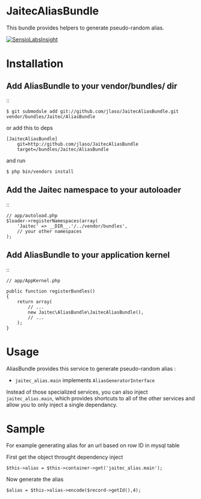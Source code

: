 JaitecAliasBundle
=================

This bundle provides helpers to generate pseudo-random alias.

[![SensioLabsInsight](https://insight.sensiolabs.com/projects/653a48f1-26eb-430e-96c2-4b079ad6e54d/big.png)](https://insight.sensiolabs.com/projects/653a48f1-26eb-430e-96c2-4b079ad6e54d)

Installation
============

Add AliasBundle to your vendor/bundles/ dir
------------------------------------------

::

    $ git submodule add git://github.com/jlaso/JaitecAliasBundle.git vendor/bundles/Jaitec/AliasBundle

or add this to deps

    [JaitecAliasBundle]    
        git=http://github.com/jlaso/JaitecAliasBundle
        target=/bundles/Jaitec/AliasBundle

and run 

    $ php bin/vendors install

Add the Jaitec namespace to your autoloader
-------------------------------------------

::

    // app/autoload.php
    $loader->registerNamespaces(array(
        'Jaitec' => __DIR__.'/../vendor/bundles',
        // your other namespaces
    );

Add AliasBundle to your application kernel
------------------------------------------

::

    // app/AppKernel.php

    public function registerBundles()
    {
        return array(
            // ...
            new Jaitec\AliasBundle\JaitecAliasBundle(),
            // ...
        );
    }



Usage
=====

AliasBundle provides this service to generate pseudo-random alias :

- ``jaitec_alias.main`` implements ``AliasGeneratorInterface``


Instead of those specialized services, you can also inject ``jaitec_alias.main``,
which provides shortcuts to all of the other services and allow you to only
inject a single dependancy.

Sample
======

For example generating alias for an url based on row ID in mysql table

First get the object throught dependency inject

    $this->alias = $this->container->get('jaitec_alias.main');

Now generate the alias

    $alias = $this->alias->encode($record->getId(),4);
